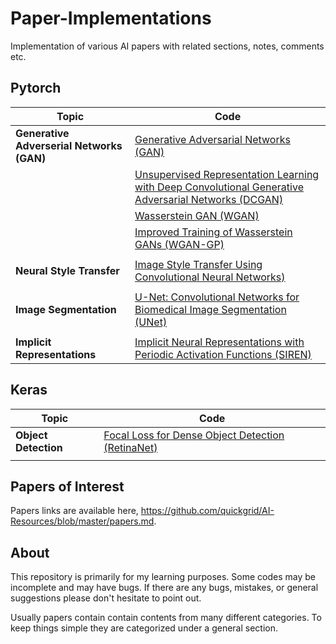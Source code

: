 # Paper-Implementations

Implementation of various AI papers with related sections, notes, comments etc.
<br>


<!--
## Table of Contents

- [Table of Contents](#table-of-contents)
  * `# Pytorch`
    + Generative Adverserial Networks (GAN)
      - [GAN](pytorch/gan)
      - [DCGAN](pytorch/dcgan) 
      - [WGAN](pytorch/wgan) 
      - [WGAN-GP](pytorch/wgan-gp)
      - [ProGAN](pytorch/progan)
    + Activation Functions
      - [SIREN](pytorch/siren)
  * `# Keras`
    + Object Detection
      - [RetinaNet](keras/retinanet)
-->

## Pytorch

| Topic | Code |
| --- | --- |
| **Generative Adverserial Networks (GAN)** | [Generative Adversarial Networks (GAN)](pytorch/gan) |
|  | [Unsupervised Representation Learning with Deep Convolutional Generative Adversarial Networks (DCGAN)](pytorch/dcgan) |
|  | [Wasserstein GAN (WGAN)](pytorch/wgan) |
|  | [Improved Training of Wasserstein GANs (WGAN-GP)](pytorch/wgan-gp) |
|  |  |
| **Neural Style Transfer** | [Image Style Transfer Using Convolutional Neural Networks)](pytorch/neural-style-transfer) |
|  |  |
| **Image Segmentation** | [U-Net: Convolutional Networks for Biomedical Image Segmentation (UNet)](pytorch/u-net) |
|  |  |
| **Implicit Representations** | [Implicit Neural Representations with Periodic Activation Functions (SIREN)](pytorch/siren) |

## Keras

| Topic | Code |
| --- | --- |
| **Object Detection** | [Focal Loss for Dense Object Detection (RetinaNet)](keras/retinanet) |
|  |  |


## Papers of Interest

Papers links are available here, https://github.com/quickgrid/AI-Resources/blob/master/papers.md.


## About

This repository is primarily for my learning purposes. Some codes may be incomplete and may have bugs. If there are any bugs, mistakes, or general suggestions please don't hesitate to point out.

Usually papers contain contain contents from many different categories. To keep things simple they are categorized under a general section.
